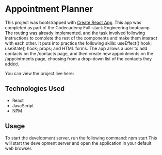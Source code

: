 # Appointment Planner

This project was bootstrapped with [Create React App](https://github.com/facebook/create-react-app). This app was completed as part of the Codecademy Full-stack Engineering bootcamp. The routing was already implemented, and the task involved following instructions to complete the rest of the components and make them interact with each other. It puts into practice the following skills: useEffect() hook; useState() hook; props; and HTML forms. The app allows a user to add contacts on the /contacts page, and then create new appointments on the /appointments page, choosing from a drop-down list of the contacts they added.

You can view the project live here: 

## Technologies Used
- React
- JavaScript
- NPM


## Usage

To start the development server, run the following command: npm start This will start the development server and open the application in your default web browser.

